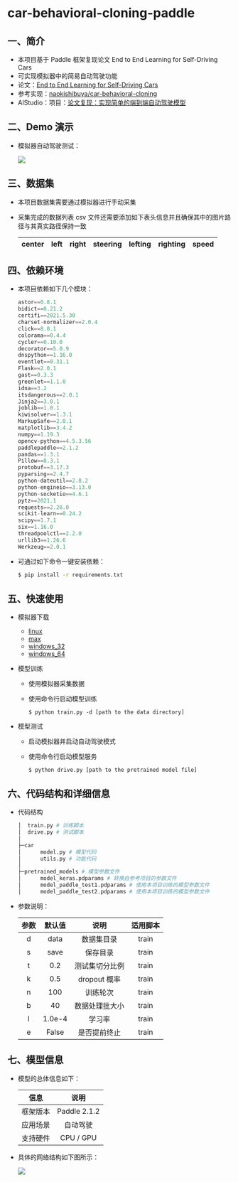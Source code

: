 # car-behavioral-cloning-paddle
## 一、简介
* 本项目基于 Paddle 框架复现论文 End to End Learning for Self-Driving Cars
* 可实现模拟器中的简易自动驾驶功能
* 论文：[End to End Learning for Self-Driving Cars](https://arxiv.org/abs/1604.07316)
* 参考实现：[naokishibuya/car-behavioral-cloning](https://github.com/naokishibuya/car-behavioral-cloning)
* AIStudio：项目：[论文复现：实现简单的端到端自动驾驶模型](https://aistudio.baidu.com/aistudio/projectdetail/2253679)

## 二、Demo 演示
* 模拟器自动驾驶测试：

  ![](https://img-blog.csdnimg.cn/f11007092340466e8a64155ce0283141.gif)

## 三、数据集
* 本项目数据集需要通过模拟器进行手动采集
* 采集完成的数据列表 csv 文件还需要添加如下表头信息并且确保其中的图片路径与其真实路径保持一致

    | center | left | right | steering | lefting | righting | speed |
    | -------- | -------- | -------- | -------- | -------- | -------- | -------- |

## 四、依赖环境
* 本项目依赖如下几个模块：

  ```python
  astor==0.8.1
  bidict==0.21.2
  certifi==2021.5.30
  charset-normalizer==2.0.4
  click==8.0.1
  colorama==0.4.4
  cycler==0.10.0
  decorator==5.0.9
  dnspython==1.16.0
  eventlet==0.31.1
  Flask==2.0.1
  gast==0.3.3
  greenlet==1.1.0
  idna==3.2
  itsdangerous==2.0.1
  Jinja2==3.0.1
  joblib==1.0.1
  kiwisolver==1.3.1
  MarkupSafe==2.0.1
  matplotlib==3.4.2
  numpy==1.19.3
  opencv-python==4.5.3.56
  paddlepaddle==2.1.2
  pandas==1.3.1
  Pillow==8.3.1
  protobuf==3.17.3
  pyparsing==2.4.7
  python-dateutil==2.8.2
  python-engineio==3.13.0
  python-socketio==4.6.1
  pytz==2021.1
  requests==2.26.0
  scikit-learn==0.24.2
  scipy==1.7.1
  six==1.16.0
  threadpoolctl==2.2.0
  urllib3==1.26.6
  Werkzeug==2.0.1
  ```

* 可通过如下命令一键安装依赖：

  ```bash
  $ pip install -r requirements.txt
  ```

## 五、快速使用
* 模拟器下载
  * [linux](https://d17h27t6h515a5.cloudfront.net/topher/2016/November/5831f0f7_simulator-linux/simulator-linux.zip)
  * [max](https://d17h27t6h515a5.cloudfront.net/topher/2016/November/5831f290_simulator-macos/simulator-macos.zip)
  * [windows_32](https://d17h27t6h515a5.cloudfront.net/topher/2016/November/5831f4b6_simulator-windows-32/simulator-windows-32.zip)
  * [windows_64](https://d17h27t6h515a5.cloudfront.net/topher/2016/November/5831f3a4_simulator-windows-64/simulator-windows-64.zip)

* 模型训练
  * 使用模拟器采集数据
  * 使用命令行启动模型训练

    ```shell
    $ python train.py -d [path to the data directory]
    ```

* 模型测试
  * 启动模拟器并启动自动驾驶模式
  * 使用命令行启动模型服务

    ```shell
    $ python drive.py [path to the pretrained model file]
    ```

## 六、代码结构和详细信息
* 代码结构

  ```python
  │  train.py # 训练脚本
  │  drive.py # 测试脚本
  │
  ├─car
  │      model.py # 模型代码
  │      utils.py # 功能代码
  │
  ├─pretrained_models # 模型参数文件
  │      model_keras.pdparams # 转换自参考项目的参数文件
  │      model_paddle_test1.pdparams # 使用本项目训练的模型参数文件
  │      model_paddle_test2.pdparams # 使用本项目训练的模型参数文件
  ```
* 参数说明：

  |参数|默认值|说明|适用脚本|
  |:-:|:-:|:-:|:-:|
  |d|data|数据集目录|train|
  |s|save|保存目录|train|
  |t|0.2|测试集切分比例|train|
  |k|0.5|dropout 概率|train|
  |n|100|训练轮次|train|
  |b|40|数据处理批大小|train|
  |l|1.0e-4|学习率|train|
  |e|False|是否提前终止|train|

## 七、模型信息
* 模型的总体信息如下：

  |信息|说明|
  |:-:|:-:|
  |框架版本|Paddle 2.1.2|
  |应用场景|自动驾驶|
  |支持硬件|CPU / GPU|
 
* 具体的网络结构如下图所示：

  ![](https://ai-studio-static-online.cdn.bcebos.com/227e1a2847af4658a8ae5d9172d30b715cd424fd4a7a490cbbaad525c8adb8d6)
